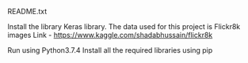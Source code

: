 README.txt

Install the library Keras library.
The data used for this project is Flickr8k images
Link - https://www.kaggle.com/shadabhussain/flickr8k

Run using Python3.7.4
Install all the required libraries using pip
